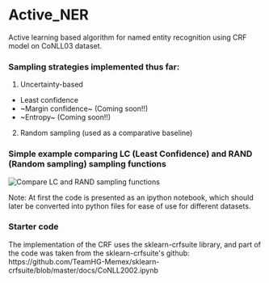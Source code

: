 # Active_NER
Active learning based algorithm for named entity recognition using CRF model on CoNLL03 dataset.

### Sampling strategies implemented thus far: 

1) Uncertainty-based
  - Least confidence
  - ~Margin confidence~ (Coming soon!!)
  - ~Entropy~ (Coming soon!!)
  
2) Random sampling (used as a comparative baseline)

### Simple example comparing LC (Least Confidence) and RAND (Random sampling) sampling functions </h3>

![Compare LC and RAND sampling functions](https://github.com/avio11/Active_NER/blob/master/images/first_result.png)

Note: At first the code is presented as an ipython notebook, which should later be converted into python files for ease of use for different datasets.

<h3> Starter code </h3>
The implementation of the CRF uses the sklearn-crfsuite library, and part of the code was taken from the sklearn-crfsuite's github: https://github.com/TeamHG-Memex/sklearn-crfsuite/blob/master/docs/CoNLL2002.ipynb
